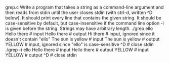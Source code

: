 grep.c
Write a program that takes a string as a command-line argument and then reads
from stdin until the user closes stdin (with ctrl-d, written ^D below). It should print
every line that contains the given string. It should be case-sensitive by default, but
case-insensitive if the command line option -i is given before the string. Strings
may have arbitrary length.
./grep ello
Hello there # input
Hello there # output
Hi there # input, ignored since it doesn't contain "ello"
The sun is yellow # input
The sun is yellow # output
YELLOW # input, ignored since "ello" is case-sensitive
^D # close stdin
./grep -i ello
Hello there # input
Hello there # output
YELLOW # input
YELLOW # output
^D # close stdin
